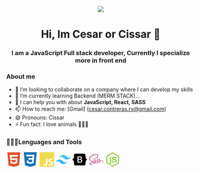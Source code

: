 <div id="header" align="center">
  <img
    src="https://media.giphy.com/media/2IudUHdI075HL02Pkk/giphy.gif"
    width="200"
  />
  <h1 align="center">Hi, Im Cesar or Cissar 👋</h1>
  <h3 align="center">I am a JavaScript Full stack developer, Currently I specialize more in front end</h3>
</div>


### About me

- 👯 I’m looking to collaborate on a company where I can develop my skills
- 🌱 I’m currently learning Backend (MERM STACK)...
- 💬 I can help you with about **JavaScript, React, SASS**
- 📫 How to reach me: [Gmail] (cesar.contreras.rv@gmail.com)
- 😄 Pronouns: Cissar
- ⚡ Fun fact: I love animals 🐶🐵🐣

<div align="left">
  <h3>👷🏽‍♂️Lenguages and Tools</h3>
  <div>
    <img src="https://github.com/devicons/devicon/blob/master/icons/html5/html5-plain.svg" alt="HTML" width="40" height="40" />
    <img src="https://github.com/devicons/devicon/blob/master/icons/css3/css3-plain.svg" alt="CSS" width="40" height="40" />
    <img src="https://github.com/devicons/devicon/blob/master/icons/javascript/javascript-plain.svg" alt="JS" width="40" height="40" />
    <img src="https://github.com/devicons/devicon/blob/master/icons/tailwindcss/tailwindcss-plain.svg" alt="TAILWIND" width="40" height="40" />
    <img src="https://github.com/devicons/devicon/blob/master/icons/bootstrap/bootstrap-plain.svg" alt="BOOTSTRAAP" width="40" height="40" />
    <img src="https://github.com/devicons/devicon/blob/master/icons/sass/sass-original.svg" alt="SASS" width="40" height="40" />
    <img src="https://github.com/devicons/devicon/blob/master/icons/nodejs/nodejs-plain.svg" alt="NODE" width="40" height="40" />
  </div>
</div>
